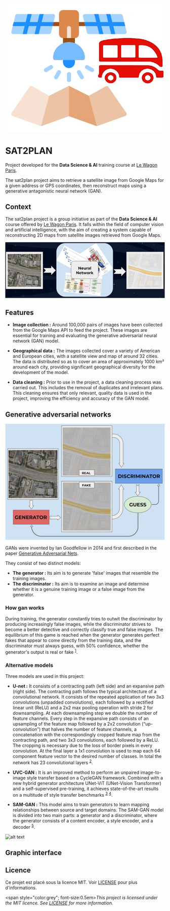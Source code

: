 ![alt text](https://github.com/Orolol/sat2plan/blob/main/sat2plan/interface/icone/satellite_lewagon.jpg?raw=true)

# SAT2PLAN
Project developed for the **Data Science & AI** training course at [Le Wagon Paris](https://www.lewagon.com/fr/paris/data-science-course).

The sat2plan project aims to retrieve a satellite image from Google Maps for a given address or GPS coordinates, then reconstruct maps using a generative antagonistic neural network (GAN).

## Context

The sat2plan project is a group initiative as part of the **Data Science & AI** course offered by [Le Wagon Paris](https://www.lewagon.com/fr/paris/data-science-course). It falls within the field of computer vision and artificial intelligence, with the aim of creating a system capable of reconstructing 2D maps from satellite images retrieved from Google Maps.


![alt text](https://github.com/Orolol/sat2plan/blob/main/schema/schema-1.jpg?raw=true)


## Features

- **Image collection :** Around 100,000 pairs of images have been collected from the Google Maps API to feed the project. These images are essential for training and evaluating the generative adversarial neural network (GAN) model.

- **Geographical data :** The images collected cover a variety of American and European cities, with a satellite view and map of around 32 cities. The data is distributed so as to cover an area of approximately 1000 km² around each city, providing significant geographical diversity for the development of the model.

- **Data cleaning :** Prior to use in the project, a data cleaning process was carried out. This includes the removal of duplicates and irrelevant plans. This cleaning ensures that only relevant, quality data is used in the project, improving the efficiency and accuracy of the GAN model.

## Generative adversarial networks


![alt text](https://github.com/Orolol/sat2plan/blob/main/schema/schema-2.jpg?raw=true)

GANs were invented by Ian Goodfellow in 2014 and first described in the paper [Generative Adversarial Nets](https://proceedings.neurips.cc/paper_files/paper/2014/file/5ca3e9b122f61f8f06494c97b1afccf3-Paper.pdf).

They consist of two distinct models:
- **The generator :** Its aim is to generate 'false' images that resemble the training images.
- **The discriminator :** Its aim is to examine an image and determine whether it is a genuine training image or a false image from the generator.

### How gan works
During training, the generator constantly tries to outwit the discriminator by producing increasingly false images, while the discriminator strives to become a better detective and correctly classify true and false images. The equilibrium of this game is reached when the generator generates perfect fakes that appear to come directly from the training data, and the discriminator must always guess, with 50% confidence, whether the generator's output is real or fake <sup>[1](https://pytorch.org/tutorials/beginner/dcgan_faces_tutorial.html)</sup>.

### Alternative models
Three models are used in this project:

- **U-net :** It consists of a contracting path (left side) and an expansive path (right side). The contracting path follows the typical architecture of a convolutional network. It consists of the repeated application of two 3x3 convolutions (unpadded convolutions), each followed by a rectified linear unit (ReLU) and a 2x2 max pooling operation with stride 2 for downsampling. At each downsampling step we double the number of feature channels. Every step in the expansive path consists of an upsampling of the feature map followed by a 2x2 convolution (“up-convolution”) that halves the
number of feature channels, a concatenation with the correspondingly cropped feature map from the contracting path, and two 3x3 convolutions, each followed by a ReLU. The cropping is necessary due to the loss of border pixels in
every convolution. At the final layer a 1x1 convolution is used to map each 64 component feature vector to the desired number of classes. In total the network has 23 convolutional layers <sup>[2](https://arxiv.org/pdf/1505.04597.pdf)</sup>.

- **UVC-GAN :** It is an improved method to perform an unpaired image-to-image style transfer based on a CycleGAN framework. Combined with a new hybrid generator architecture UNet-ViT (UNet-Vision Transformer) and a self-supervised pre-training, it achieves state-of-the-art results on a multitude of style transfer benchmarks <sup>[3](https://arxiv.org/pdf/2203.02557.pdf)</sup> <sup>[4](https://github.com/ls4gan/uvcgan)</sup>.

- **SAM-GAN :** This model aims to train generators to learn mapping relationships between source and target domains. The SAM-GAN model is divided into two main parts: a generator and a discriminator, where the generator consists of a content encoder, a style encoder, and a decoder <sup>[5](https://www.mdpi.com/2220-9964/12/4/159)</sup>.


![alt text](https://www.mdpi.com/ijgi/ijgi-12-00159/article_deploy/html/images/ijgi-12-00159-g002.png?raw=true)

## Graphic interface


## Licence
Ce projet est placé sous la licence MIT. Voir [LICENSE](https://opensource.org/license/mit) pour plus d'informations.

<span style="color:grey"; font-size:0.5em>*This project is licensed under the MIT licence. See [LICENSE](https://opensource.org/license/mit) for more information.*</span>
